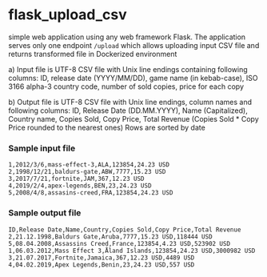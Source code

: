 # flask_upload_csv
simple web application using any web framework  Flask. The application serves only one endpoint `/upload` which allows uploading input CSV file and returns transformed file in  Dockerized environment

a) Input file is UTF-8 CSV file with Unix line endings containing following columns: ID, release date (YYYY/MM/DD), 
   game name (in kebab-case), ISO 3166 alpha-3 country code, number of sold copies, price for each copy

b) Output file is UTF-8 CSV file with Unix line endings, column names and following columns: ID, Release Date (DD.MM.YYYY),
   Name (Capitalized), Country name, Copies Sold, Copy Price, Total Revenue (Copies Sold * Copy Price rounded to the nearest ones)
   Rows are sorted by date


### Sample input file

```
1,2012/3/6,mass-effect-3,ALA,123854,24.23 USD
2,1998/12/21,baldurs-gate,ABW,7777,15.23 USD
3,2017/7/21,fortnite,JAM,367,12.23 USD
4,2019/2/4,apex-legends,BEN,23,24.23 USD
5,2008/4/8,assasins-creed,FRA,123854,24.23 USD
```

### Sample output file

```
ID,Release Date,Name,Country,Copies Sold,Copy Price,Total Revenue
2,21.12.1998,Baldurs Gate,Aruba,7777,15.23 USD,118444 USD
5,08.04.2008,Assassins Creed,France,123854,4.23 USD,523902 USD
1,06.03.2012,Mass Effect 3,Åland Islands,123854,24.23 USD,3000982 USD
3,21.07.2017,Fortnite,Jamaica,367,12.23 USD,4489 USD 
4,04.02.2019,Apex Legends,Benin,23,24.23 USD,557 USD
```
